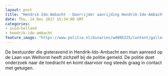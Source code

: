 ```yaml
---
layout: post
title: "Hendrik-Ido-Ambacht - Doorrijder aanrijding Hendrik-Ido-Ambacht meldt zichzelf"
date: Thu, 14 Dec 2017 15:34:00 GMT
categories: 
- zuid-holland 
- hendrik-ido-ambacht 
feature_image: "https://www.politie.nl/binaries/w400h225/content/gallery/politie/nieuws/2017/december/07-rt/dq_qfyyx0aawarx.jpg"
---
```


De bestuurder die gisteravond in Hendrik-Ido-Ambacht een man aanreed op de Laan van Welhorst heeft zichzelf bij de politie gemeld. De politie doet onderzoek naar de toedracht en komt daarvoor nog steeds graag in contact met getuigen.
